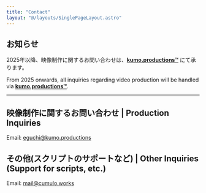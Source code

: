 ```yaml
---
title: "Contact"
layout: "@/layouts/SinglePageLayout.astro"
---
```


## お知らせ

2025年以降、映像制作に関するお問い合わせは、**[kumo.productions™](https://kumo.productions/)** にて承ります。

From 2025 onwards, all inquiries regarding video production will be handled via **[kumo.productions™](https://kumo.productions/)**.

---

## 映像制作に関するお問い合わせ | Production Inquiries

Email: [eguchi@kumo.productions](mailto:eguchi@kumo.productions)

## その他(スクリプトのサポートなど) | Other Inquiries (Support for scripts, etc.)

Email: [mail@cumulo.works](mailto:mail@cumulo.works)
